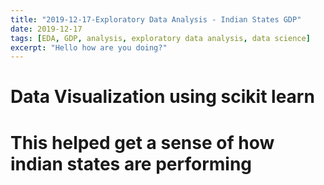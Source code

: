 ```yaml
---
title: "2019-12-17-Exploratory Data Analysis - Indian States GDP"
date: 2019-12-17
tags: [EDA, GDP, analysis, exploratory data analysis, data science]
excerpt: "Hello how are you doing?"
---
```

# Data Visualization using scikit learn

# This helped get a sense of how indian states are performing
